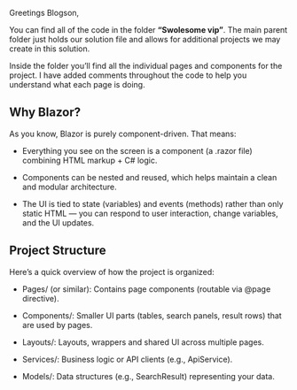 Greetings Blogson,

You can find all of the code in the folder **“Swolesome vip”**. The main parent folder just holds our solution file and allows for additional projects we may create in this solution.

Inside the folder you’ll find all the individual pages and components for the project. I have added comments throughout the code to help you understand what each page is doing.

## Why Blazor?

As you know, Blazor is purely component-driven. That means:

- Everything you see on the screen is a component (a .razor file) combining HTML markup + C# logic. 

- Components can be nested and reused, which helps maintain a clean and modular architecture. 

- The UI is tied to state (variables) and events (methods) rather than only static HTML — you can respond to user interaction, change variables, and the UI updates.

## Project Structure

Here’s a quick overview of how the project is organized:

- Pages/ (or similar): Contains page components (routable via @page directive).

- Components/: Smaller UI parts (tables, search panels, result rows) that are used by pages.

- Layouts/: Layouts, wrappers and shared UI across multiple pages.

- Services/: Business logic or API clients (e.g., ApiService).

- Models/: Data structures (e.g., SearchResult) representing your data.
